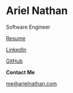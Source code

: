 Ariel Nathan
============

Software Engineer

[Resume](https://drive.google.com/file/d/1XC7ea3sZprrAKvtnRT6KLLuy2jdwxmHX/view?usp=sharing)

[LinkedIn](https://www.linkedin.com/in/ariel-nathan/)

[GitHub](https://github.com/ariel-nathan)

**Contact Me**

[me@arielnathan.com](mailto:me@arielnathan.com)
